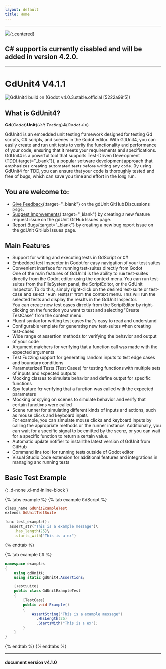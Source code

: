 ```yaml
---
layout: default
title: Home
---
```


---
![](\gdUnit4\assets\images\attention.png){:.centered}
## C# support is currently disabled and will be added in version 4.2.0.
---

# GdUnit4 V4.1.1
![GdUnit4](\gdUnit4\assets\images\background.png)
build on (Godot v4.0.3.stable.official [5222a99f5])





## What is GdUnit4?
**Gd**(*Godot*)**Unit**(*Unit Testing*)**4**(*Godot 4.x*)

GdUnit4 is an embedded unit testing framework designed for testing Gd scripts, C# scripts, and scenes in the Godot editor. With GdUnit4, you can easily create and run unit tests to verify the functionality and performance of your code, ensuring that it meets your requirements and specifications.<br>
GdUnit4 is a powerful tool that supports Test-Driven Development ([TDD](https://en.wikipedia.org/wiki/Test-driven_development){:target="_blank"}), a popular software development approach that emphasizes creating automated tests before writing any code. By using GdUnit4 for TDD, you can ensure that your code is thoroughly tested and free of bugs, which can save you time and effort in the long run.



## You are welcome to:
  * [Give Feedback](https://github.com/MikeSchulze/gdUnit4/discussions/157){:target="_blank"} on the gdUnit GitHub Discussions page.
  * [Suggest Improvements](https://github.com/MikeSchulze/gdUnit4/issues/new?assignees=MikeSchulze&labels=enhancement&template=feature_request.md&title=){:target="_blank"} by creating a new feature request issue on the gdUnit GitHub Issues page.
  * [Report Bugs](https://github.com/MikeSchulze/gdUnit4/issues/new?assignees=MikeSchulze&labels=bug&template=bug_report.md&title=){:target="_blank"} by creating a new bug report issue on the gdUnit GitHub Issues page.


## Main Features
* Support for writing and executing tests in GdScript or C#
* Embedded test Inspector in Godot for easy navigation of your test suites
* Convenient interface for running test-suites directly from Godot<br>
  One of the main features of GdUnit4 is the ability to run test-suites directly from the Godot editor using the context menu. You can run test-suites from the FileSystem panel, the ScriptEditor, or the GdUnit Inspector. To do this, simply right-click on the desired test-suite or test-case and select "Run Test(s)" from the context menu. This will run the selected tests and display the results in the GdUnit Inspector.<br>
  You can create new test cases directly from the ScriptEditor by right-clicking on the function you want to test and selecting "Create TestCase" from the context menu.
* Fluent syntax for writing test cases that's easy to read and understand
* Configurable template for generating new test-suites when creating test-cases
* Wide range of assertion methods for verifying the behavior and output of your code
* Argument matchers for verifying that a function call was made with the expected arguments
* Test Fuzzing support for generating random inputs to test edge cases and boundary conditions
* Parameterized Tests (Test Cases) for testing functions with multiple sets of inputs and expected outputs
* Mocking classes to simulate behavior and define output for specific functions
* Spy feature for verifying that a function was called with the expected parameters
* Mocking or spying on scenes to simulate behavior and verify that certain functions were called
* Scene runner for simulating different kinds of inputs and actions, such as mouse clicks and keyboard inputs<br>
  For example, you can simulate mouse clicks and keyboard inputs by calling the appropriate methods on the runner instance. Additionally, you can wait for a specific signal to be emitted by the scene, or you can wait for a specific function to return a certain value.
* Automatic update notifier to install the latest version of GdUnit from GitHub
* Command line tool for running tests outside of Godot editor
* Visual Studio Code extension for additional features and integrations in managing and running tests


## Basic Test Example
{: .d-none .d-md-inline-block }

{% tabs example %}
{% tab example GdScript %}
```ruby
class_name GdUnitExampleTest
extends GdUnitTestSuite

func test_example():
  assert_str("This is a example message")\
    .has_length(25)\
    .starts_with("This is a ex")
```
{% endtab %}

{% tab example C# %}
```cs
namespace examples
{
    using gdUnit4;
    using static gdUnit4.Assertions;

    [TestSuite]
    public class GdUnitExampleTest
    {
        [TestCase]
        public void Example()
        {
            AssertString("This is a example message")
              .HasLength(25)
              .StartsWith("This is a ex");
        }
    }
}

```
{% endtab %}
{% endtabs %}

---
<h4> document version v4.1.0 </h4>